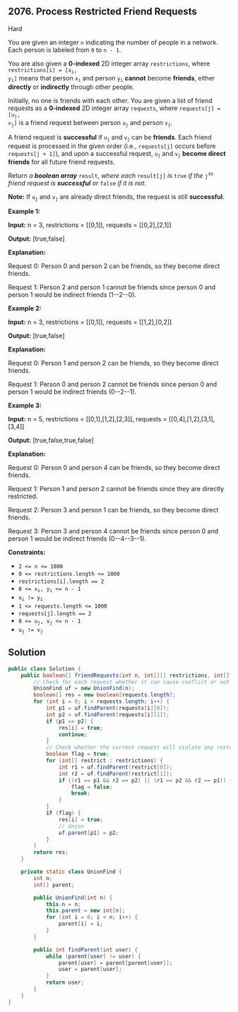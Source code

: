## 2076\. Process Restricted Friend Requests

Hard

You are given an integer `n` indicating the number of people in a network. Each person is labeled from `0` to `n - 1`.

You are also given a **0-indexed** 2D integer array `restrictions`, where <code>restrictions[i] = [x<sub>i</sub>, y<sub>i</sub>]</code> means that person <code>x<sub>i</sub></code> and person <code>y<sub>i</sub></code> **cannot** become **friends**, either **directly** or **indirectly** through other people.

Initially, no one is friends with each other. You are given a list of friend requests as a **0-indexed** 2D integer array `requests`, where <code>requests[j] = [u<sub>j</sub>, v<sub>j</sub>]</code> is a friend request between person <code>u<sub>j</sub></code> and person <code>v<sub>j</sub></code>.

A friend request is **successful** if <code>u<sub>j</sub></code> and <code>v<sub>j</sub></code> can be **friends**. Each friend request is processed in the given order (i.e., `requests[j]` occurs before `requests[j + 1]`), and upon a successful request, <code>u<sub>j</sub></code> and <code>v<sub>j</sub></code> **become direct friends** for all future friend requests.

Return _a **boolean array**_ `result`, _where each_ `result[j]` _is_ `true` _if the_ <code>j<sup>th</sup></code> _friend request is **successful** or_ `false` _if it is not_.

**Note:** If <code>u<sub>j</sub></code> and <code>v<sub>j</sub></code> are already direct friends, the request is still **successful**.

**Example 1:**

**Input:** n = 3, restrictions = [[0,1]], requests = [[0,2],[2,1]]

**Output:** [true,false]

**Explanation:**

Request 0: Person 0 and person 2 can be friends, so they become direct friends.

Request 1: Person 2 and person 1 cannot be friends since person 0 and person 1 would be indirect friends (1--2--0). 

**Example 2:**

**Input:** n = 3, restrictions = [[0,1]], requests = [[1,2],[0,2]]

**Output:** [true,false]

**Explanation:**

Request 0: Person 1 and person 2 can be friends, so they become direct friends.

Request 1: Person 0 and person 2 cannot be friends since person 0 and person 1 would be indirect friends (0--2--1). 

**Example 3:**

**Input:** n = 5, restrictions = [[0,1],[1,2],[2,3]], requests = [[0,4],[1,2],[3,1],[3,4]]

**Output:** [true,false,true,false]

**Explanation:**

Request 0: Person 0 and person 4 can be friends, so they become direct friends.

Request 1: Person 1 and person 2 cannot be friends since they are directly restricted.

Request 2: Person 3 and person 1 can be friends, so they become direct friends.

Request 3: Person 3 and person 4 cannot be friends since person 0 and person 1 would be indirect friends (0--4--3--1). 

**Constraints:**

*   `2 <= n <= 1000`
*   `0 <= restrictions.length <= 1000`
*   `restrictions[i].length == 2`
*   <code>0 <= x<sub>i</sub>, y<sub>i</sub> <= n - 1</code>
*   <code>x<sub>i</sub> != y<sub>i</sub></code>
*   `1 <= requests.length <= 1000`
*   `requests[j].length == 2`
*   <code>0 <= u<sub>j</sub>, v<sub>j</sub> <= n - 1</code>
*   <code>u<sub>j</sub> != v<sub>j</sub></code>

## Solution

```java
public class Solution {
    public boolean[] friendRequests(int n, int[][] restrictions, int[][] requests) {
        // Check for each request whether it can cause conflict or not
        UnionFind uf = new UnionFind(n);
        boolean[] res = new boolean[requests.length];
        for (int i = 0; i < requests.length; i++) {
            int p1 = uf.findParent(requests[i][0]);
            int p2 = uf.findParent(requests[i][1]);
            if (p1 == p2) {
                res[i] = true;
                continue;
            }
            // Check whether the current request will violate any restriction or not
            boolean flag = true;
            for (int[] restrict : restrictions) {
                int r1 = uf.findParent(restrict[0]);
                int r2 = uf.findParent(restrict[1]);
                if ((r1 == p1 && r2 == p2) || (r1 == p2 && r2 == p1)) {
                    flag = false;
                    break;
                }
            }
            if (flag) {
                res[i] = true;
                // Union
                uf.parent[p1] = p2;
            }
        }
        return res;
    }

    private static class UnionFind {
        int n;
        int[] parent;

        public UnionFind(int n) {
            this.n = n;
            this.parent = new int[n];
            for (int i = 0; i < n; i++) {
                parent[i] = i;
            }
        }

        public int findParent(int user) {
            while (parent[user] != user) {
                parent[user] = parent[parent[user]];
                user = parent[user];
            }
            return user;
        }
    }
}
```